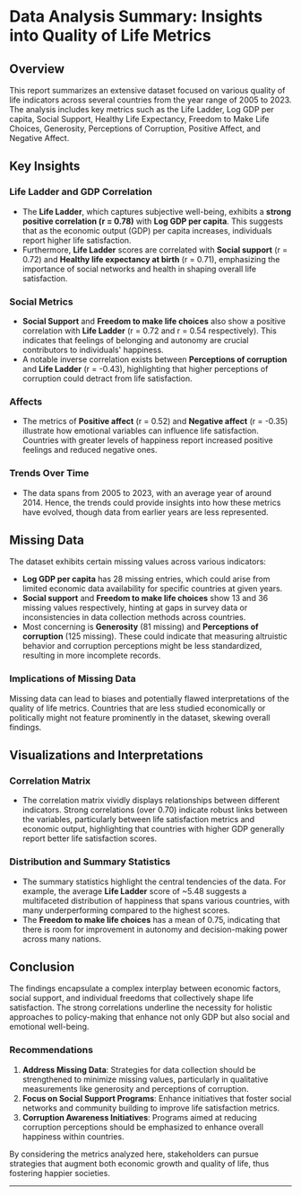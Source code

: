 # Data Analysis Summary: Insights into Quality of Life Metrics

## Overview

This report summarizes an extensive dataset focused on various quality of life indicators across several countries from the year range of 2005 to 2023. The analysis includes key metrics such as the Life Ladder, Log GDP per capita, Social Support, Healthy Life Expectancy, Freedom to Make Life Choices, Generosity, Perceptions of Corruption, Positive Affect, and Negative Affect. 

## Key Insights

### Life Ladder and GDP Correlation
- The **Life Ladder**, which captures subjective well-being, exhibits a **strong positive correlation (r = 0.78)** with **Log GDP per capita**. This suggests that as the economic output (GDP) per capita increases, individuals report higher life satisfaction.
- Furthermore, **Life Ladder** scores are correlated with **Social support** (r = 0.72) and **Healthy life expectancy at birth** (r = 0.71), emphasizing the importance of social networks and health in shaping overall life satisfaction.

### Social Metrics
- **Social Support** and **Freedom to make life choices** also show a positive correlation with **Life Ladder** (r = 0.72 and r = 0.54 respectively). This indicates that feelings of belonging and autonomy are crucial contributors to individuals' happiness.
- A notable inverse correlation exists between **Perceptions of corruption** and **Life Ladder** (r = -0.43), highlighting that higher perceptions of corruption could detract from life satisfaction.

### Affects
- The metrics of **Positive affect** (r = 0.52) and **Negative affect** (r = -0.35) illustrate how emotional variables can influence life satisfaction. Countries with greater levels of happiness report increased positive feelings and reduced negative ones.

### Trends Over Time
- The data spans from 2005 to 2023, with an average year of around 2014. Hence, the trends could provide insights into how these metrics have evolved, though data from earlier years are less represented.

## Missing Data
The dataset exhibits certain missing values across various indicators:
- **Log GDP per capita** has 28 missing entries, which could arise from limited economic data availability for specific countries at given years.
- **Social support** and **Freedom to make life choices** show 13 and 36 missing values respectively, hinting at gaps in survey data or inconsistencies in data collection methods across countries.
- Most concerning is **Generosity** (81 missing) and **Perceptions of corruption** (125 missing). These could indicate that measuring altruistic behavior and corruption perceptions might be less standardized, resulting in more incomplete records.

### Implications of Missing Data
Missing data can lead to biases and potentially flawed interpretations of the quality of life metrics. Countries that are less studied economically or politically might not feature prominently in the dataset, skewing overall findings. 

## Visualizations and Interpretations
### Correlation Matrix
- The correlation matrix vividly displays relationships between different indicators. Strong correlations (over 0.70) indicate robust links between the variables, particularly between life satisfaction metrics and economic output, highlighting that countries with higher GDP generally report better life satisfaction scores.

### Distribution and Summary Statistics
- The summary statistics highlight the central tendencies of the data. For example, the average **Life Ladder** score of ~5.48 suggests a multifaceted distribution of happiness that spans various countries, with many underperforming compared to the highest scores.
- The **Freedom to make life choices** has a mean of 0.75, indicating that there is room for improvement in autonomy and decision-making power across many nations.

## Conclusion
The findings encapsulate a complex interplay between economic factors, social support, and individual freedoms that collectively shape life satisfaction. The strong correlations underline the necessity for holistic approaches to policy-making that enhance not only GDP but also social and emotional well-being.

### Recommendations
1. **Address Missing Data**: Strategies for data collection should be strengthened to minimize missing values, particularly in qualitative measurements like generosity and perceptions of corruption.
2. **Focus on Social Support Programs**: Enhance initiatives that foster social networks and community building to improve life satisfaction metrics.
3. **Corruption Awareness Initiatives**: Programs aimed at reducing corruption perceptions should be emphasized to enhance overall happiness within countries.

By considering the metrics analyzed here, stakeholders can pursue strategies that augment both economic growth and quality of life, thus fostering happier societies.

---